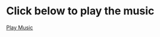 <!DOCTYPE html>
<html lang="en">
<head>
    <meta charset="UTF-8">
    <meta name="viewport" content="width=device-width, initial-scale=1.0">
    <title>Play Music</title>
</head>
<body>
    <h1>Click below to play the music</h1>
    <!-- Link to play the music -->
    <a href="your-music-file.mp3" target="_blank">Play Music</a>
</body>
</html>
